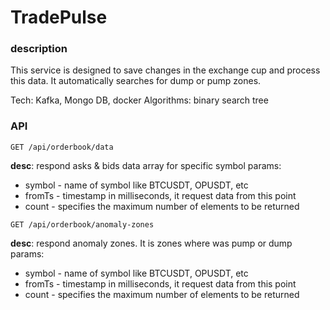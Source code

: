 # TradePulse

### description
This service is designed to save changes in the exchange cup and process this data. It automatically searches for dump or pump zones.


Tech: Kafka, Mongo DB, docker
Algorithms: binary search tree



### API
```
GET /api/orderbook/data
```
**desc**: respond asks \& bids data array for specific symbol
params:
- symbol - name of symbol like BTCUSDT, OPUSDT, etc
- fromTs - timestamp in milliseconds, it request data from this point
- count - specifies the maximum number of elements to be returned

```
GET /api/orderbook/anomaly-zones
```
**desc**: respond anomaly zones. It is zones where was pump or dump
params:
- symbol - name of symbol like BTCUSDT, OPUSDT, etc
- fromTs - timestamp in milliseconds, it request data from this point
- count - specifies the maximum number of elements to be returned
